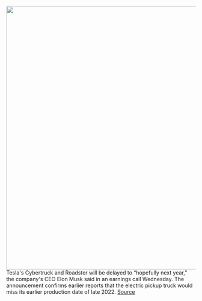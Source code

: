<img src='https://cdn.vox-cdn.com/thumbor/1AVOMfKMMgZPZeXcetxdEx78dK4=/0x0:2160x1440/1200x800/filters:focal(908x548:1252x892)/cdn.vox-cdn.com/uploads/chorus_image/image/70436901/Cybertruck_6.0.jpg' width='700px' /><br/>
Tesla's Cybertruck and Roadster will be delayed to “hopefully next year,” the company's CEO Elon Musk said in an earnings call Wednesday. The announcement confirms earlier reports that the electric pickup truck would miss its earlier production date of late 2022.
<a href='https://www.theverge.com/2022/1/26/22903314/q4-2021-tesla-cybertruck-delayed-until-2023-elon-musk-earnings-call'> Source <a/>